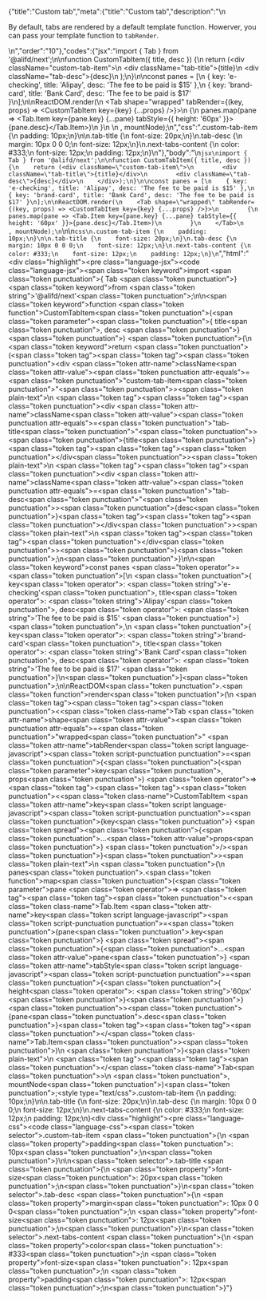 {"title":"Custom tab","meta":{"title":"Custom tab","description":"\n<p>By default, tabs are rendered by a default template function. Howerver, you can pass your template function to <code>tabRender</code>.</p>\n","order":"10"},"codes":{"jsx":"import { Tab } from '@alifd/next';\n\nfunction CustomTabItem({ title, desc }) {\n    return (<div className=\"custom-tab-item\">\n        <div className=\"tab-title\">{title}</div>\n        <div className=\"tab-desc\">{desc}</div>\n    </div>);\n}\n\nconst panes = [\n    { key: 'e-checking', title: 'Alipay', desc: 'The fee to be paid is $15' },\n    { key: 'brand-card', title: 'Bank Card', desc: 'The fee to be paid is $17' }\n];\n\nReactDOM.render(\n    <Tab shape=\"wrapped\" tabRender={(key, props) => <CustomTabItem key={key} {...props} />}>\n        {\n            panes.map(pane => <Tab.Item key={pane.key} {...pane} tabStyle={{ height: '60px' }}>{pane.desc}</Tab.Item>)\n        }\n    </Tab>\n    , mountNode);\n","css":".custom-tab-item {\n    padding: 10px;\n}\n\n.tab-title {\n    font-size: 20px;\n}\n.tab-desc {\n    margin: 10px 0 0 0;\n    font-size: 12px;\n}\n.next-tabs-content {\n    color: #333;\n    font-size: 12px;\n    padding: 12px;\n}\n"},"body":"\n````jsx\nimport { Tab } from '@alifd/next';\n\nfunction CustomTabItem({ title, desc }) {\n    return (<div className=\"custom-tab-item\">\n        <div className=\"tab-title\">{title}</div>\n        <div className=\"tab-desc\">{desc}</div>\n    </div>);\n}\n\nconst panes = [\n    { key: 'e-checking', title: 'Alipay', desc: 'The fee to be paid is $15' },\n    { key: 'brand-card', title: 'Bank Card', desc: 'The fee to be paid is $17' }\n];\n\nReactDOM.render(\n    <Tab shape=\"wrapped\" tabRender={(key, props) => <CustomTabItem key={key} {...props} />}>\n        {\n            panes.map(pane => <Tab.Item key={pane.key} {...pane} tabStyle={{ height: '60px' }}>{pane.desc}</Tab.Item>)\n        }\n    </Tab>\n    , mountNode);\n````\n\n````css\n.custom-tab-item {\n    padding: 10px;\n}\n\n.tab-title {\n    font-size: 20px;\n}\n.tab-desc {\n    margin: 10px 0 0 0;\n    font-size: 12px;\n}\n.next-tabs-content {\n    color: #333;\n    font-size: 12px;\n    padding: 12px;\n}\n````","html":"<script>(function(){\"use strict\";\n\nvar _extends = Object.assign || function (target) { for (var i = 1; i < arguments.length; i++) { var source = arguments[i]; for (var key in source) { if (Object.prototype.hasOwnProperty.call(source, key)) { target[key] = source[key]; } } } return target; };\n\nvar _next = require(\"@alifd/next\");\n\nfunction CustomTabItem(_ref) {\n    var title = _ref.title,\n        desc = _ref.desc;\n\n    return React.createElement(\n        \"div\",\n        { className: \"custom-tab-item\" },\n        React.createElement(\n            \"div\",\n            { className: \"tab-title\" },\n            title\n        ),\n        React.createElement(\n            \"div\",\n            { className: \"tab-desc\" },\n            desc\n        )\n    );\n}\n\nvar panes = [{ key: 'e-checking', title: 'Alipay', desc: 'The fee to be paid is $15' }, { key: 'brand-card', title: 'Bank Card', desc: 'The fee to be paid is $17' }];\n\nReactDOM.render(React.createElement(\n    _next.Tab,\n    { shape: \"wrapped\", tabRender: function tabRender(key, props) {\n            return React.createElement(CustomTabItem, _extends({ key: key }, props));\n        } },\n    panes.map(function (pane) {\n        return React.createElement(\n            _next.Tab.Item,\n            _extends({ key: pane.key }, pane, { tabStyle: { height: '60px' } }),\n            pane.desc\n        );\n    })\n), mountNode);})()</script><div class=\"highlight\"><pre class=\"language-jsx\"><code class=\"language-jsx\"><span class=\"token keyword\">import</span> <span class=\"token punctuation\">{</span> Tab <span class=\"token punctuation\">}</span> <span class=\"token keyword\">from</span> <span class=\"token string\">'@alifd/next'</span><span class=\"token punctuation\">;</span>\n\n<span class=\"token keyword\">function</span> <span class=\"token function\">CustomTabItem</span><span class=\"token punctuation\">(</span><span class=\"token parameter\"><span class=\"token punctuation\">{</span> title<span class=\"token punctuation\">,</span> desc <span class=\"token punctuation\">}</span></span><span class=\"token punctuation\">)</span> <span class=\"token punctuation\">{</span>\n    <span class=\"token keyword\">return</span> <span class=\"token punctuation\">(</span><span class=\"token tag\"><span class=\"token tag\"><span class=\"token punctuation\">&lt;</span>div</span> <span class=\"token attr-name\">className</span><span class=\"token attr-value\"><span class=\"token punctuation attr-equals\">=</span><span class=\"token punctuation\">\"</span>custom-tab-item<span class=\"token punctuation\">\"</span></span><span class=\"token punctuation\">></span></span><span class=\"token plain-text\">\n        </span><span class=\"token tag\"><span class=\"token tag\"><span class=\"token punctuation\">&lt;</span>div</span> <span class=\"token attr-name\">className</span><span class=\"token attr-value\"><span class=\"token punctuation attr-equals\">=</span><span class=\"token punctuation\">\"</span>tab-title<span class=\"token punctuation\">\"</span></span><span class=\"token punctuation\">></span></span><span class=\"token punctuation\">{</span>title<span class=\"token punctuation\">}</span><span class=\"token tag\"><span class=\"token tag\"><span class=\"token punctuation\">&lt;/</span>div</span><span class=\"token punctuation\">></span></span><span class=\"token plain-text\">\n        </span><span class=\"token tag\"><span class=\"token tag\"><span class=\"token punctuation\">&lt;</span>div</span> <span class=\"token attr-name\">className</span><span class=\"token attr-value\"><span class=\"token punctuation attr-equals\">=</span><span class=\"token punctuation\">\"</span>tab-desc<span class=\"token punctuation\">\"</span></span><span class=\"token punctuation\">></span></span><span class=\"token punctuation\">{</span>desc<span class=\"token punctuation\">}</span><span class=\"token tag\"><span class=\"token tag\"><span class=\"token punctuation\">&lt;/</span>div</span><span class=\"token punctuation\">></span></span><span class=\"token plain-text\">\n    </span><span class=\"token tag\"><span class=\"token tag\"><span class=\"token punctuation\">&lt;/</span>div</span><span class=\"token punctuation\">></span></span><span class=\"token punctuation\">)</span><span class=\"token punctuation\">;</span>\n<span class=\"token punctuation\">}</span>\n\n<span class=\"token keyword\">const</span> panes <span class=\"token operator\">=</span> <span class=\"token punctuation\">[</span>\n    <span class=\"token punctuation\">{</span> key<span class=\"token operator\">:</span> <span class=\"token string\">'e-checking'</span><span class=\"token punctuation\">,</span> title<span class=\"token operator\">:</span> <span class=\"token string\">'Alipay'</span><span class=\"token punctuation\">,</span> desc<span class=\"token operator\">:</span> <span class=\"token string\">'The fee to be paid is $15'</span> <span class=\"token punctuation\">}</span><span class=\"token punctuation\">,</span>\n    <span class=\"token punctuation\">{</span> key<span class=\"token operator\">:</span> <span class=\"token string\">'brand-card'</span><span class=\"token punctuation\">,</span> title<span class=\"token operator\">:</span> <span class=\"token string\">'Bank Card'</span><span class=\"token punctuation\">,</span> desc<span class=\"token operator\">:</span> <span class=\"token string\">'The fee to be paid is $17'</span> <span class=\"token punctuation\">}</span>\n<span class=\"token punctuation\">]</span><span class=\"token punctuation\">;</span>\n\nReactDOM<span class=\"token punctuation\">.</span><span class=\"token function\">render</span><span class=\"token punctuation\">(</span>\n    <span class=\"token tag\"><span class=\"token tag\"><span class=\"token punctuation\">&lt;</span><span class=\"token class-name\">Tab</span></span> <span class=\"token attr-name\">shape</span><span class=\"token attr-value\"><span class=\"token punctuation attr-equals\">=</span><span class=\"token punctuation\">\"</span>wrapped<span class=\"token punctuation\">\"</span></span> <span class=\"token attr-name\">tabRender</span><span class=\"token script language-javascript\"><span class=\"token script-punctuation punctuation\">=</span><span class=\"token punctuation\">{</span><span class=\"token punctuation\">(</span><span class=\"token parameter\">key<span class=\"token punctuation\">,</span> props</span><span class=\"token punctuation\">)</span> <span class=\"token operator\">=></span> <span class=\"token tag\"><span class=\"token tag\"><span class=\"token punctuation\">&lt;</span><span class=\"token class-name\">CustomTabItem</span></span> <span class=\"token attr-name\">key</span><span class=\"token script language-javascript\"><span class=\"token script-punctuation punctuation\">=</span><span class=\"token punctuation\">{</span>key<span class=\"token punctuation\">}</span></span> <span class=\"token spread\"><span class=\"token punctuation\">{</span><span class=\"token punctuation\">...</span><span class=\"token attr-value\">props</span><span class=\"token punctuation\">}</span></span> <span class=\"token punctuation\">/></span></span><span class=\"token punctuation\">}</span></span><span class=\"token punctuation\">></span></span><span class=\"token plain-text\">\n        </span><span class=\"token punctuation\">{</span>\n            panes<span class=\"token punctuation\">.</span><span class=\"token function\">map</span><span class=\"token punctuation\">(</span><span class=\"token parameter\">pane</span> <span class=\"token operator\">=></span> <span class=\"token tag\"><span class=\"token tag\"><span class=\"token punctuation\">&lt;</span><span class=\"token class-name\">Tab.Item</span></span> <span class=\"token attr-name\">key</span><span class=\"token script language-javascript\"><span class=\"token script-punctuation punctuation\">=</span><span class=\"token punctuation\">{</span>pane<span class=\"token punctuation\">.</span>key<span class=\"token punctuation\">}</span></span> <span class=\"token spread\"><span class=\"token punctuation\">{</span><span class=\"token punctuation\">...</span><span class=\"token attr-value\">pane</span><span class=\"token punctuation\">}</span></span> <span class=\"token attr-name\">tabStyle</span><span class=\"token script language-javascript\"><span class=\"token script-punctuation punctuation\">=</span><span class=\"token punctuation\">{</span><span class=\"token punctuation\">{</span> height<span class=\"token operator\">:</span> <span class=\"token string\">'60px'</span> <span class=\"token punctuation\">}</span><span class=\"token punctuation\">}</span></span><span class=\"token punctuation\">></span></span><span class=\"token punctuation\">{</span>pane<span class=\"token punctuation\">.</span>desc<span class=\"token punctuation\">}</span><span class=\"token tag\"><span class=\"token tag\"><span class=\"token punctuation\">&lt;/</span><span class=\"token class-name\">Tab.Item</span></span><span class=\"token punctuation\">></span></span><span class=\"token punctuation\">)</span>\n        <span class=\"token punctuation\">}</span><span class=\"token plain-text\">\n    </span><span class=\"token tag\"><span class=\"token tag\"><span class=\"token punctuation\">&lt;/</span><span class=\"token class-name\">Tab</span></span><span class=\"token punctuation\">></span></span>\n    <span class=\"token punctuation\">,</span> mountNode<span class=\"token punctuation\">)</span><span class=\"token punctuation\">;</span></code></pre></div><style type=\"text/css\">.custom-tab-item {\n    padding: 10px;\n}\n\n.tab-title {\n    font-size: 20px;\n}\n.tab-desc {\n    margin: 10px 0 0 0;\n    font-size: 12px;\n}\n.next-tabs-content {\n    color: #333;\n    font-size: 12px;\n    padding: 12px;\n}</style><div class=\"highlight\"><pre class=\"language-css\"><code class=\"language-css\"><span class=\"token selector\">.custom-tab-item</span> <span class=\"token punctuation\">{</span>\n    <span class=\"token property\">padding</span><span class=\"token punctuation\">:</span> 10px<span class=\"token punctuation\">;</span>\n<span class=\"token punctuation\">}</span>\n\n<span class=\"token selector\">.tab-title</span> <span class=\"token punctuation\">{</span>\n    <span class=\"token property\">font-size</span><span class=\"token punctuation\">:</span> 20px<span class=\"token punctuation\">;</span>\n<span class=\"token punctuation\">}</span>\n<span class=\"token selector\">.tab-desc</span> <span class=\"token punctuation\">{</span>\n    <span class=\"token property\">margin</span><span class=\"token punctuation\">:</span> 10px 0 0 0<span class=\"token punctuation\">;</span>\n    <span class=\"token property\">font-size</span><span class=\"token punctuation\">:</span> 12px<span class=\"token punctuation\">;</span>\n<span class=\"token punctuation\">}</span>\n<span class=\"token selector\">.next-tabs-content</span> <span class=\"token punctuation\">{</span>\n    <span class=\"token property\">color</span><span class=\"token punctuation\">:</span> #333<span class=\"token punctuation\">;</span>\n    <span class=\"token property\">font-size</span><span class=\"token punctuation\">:</span> 12px<span class=\"token punctuation\">;</span>\n    <span class=\"token property\">padding</span><span class=\"token punctuation\">:</span> 12px<span class=\"token punctuation\">;</span>\n<span class=\"token punctuation\">}</span></code></pre></div>"}